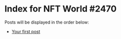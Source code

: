 # Index for NFT World #2470
Posts will be displayed in the order below:

- [Your first post](./001-first.md)

